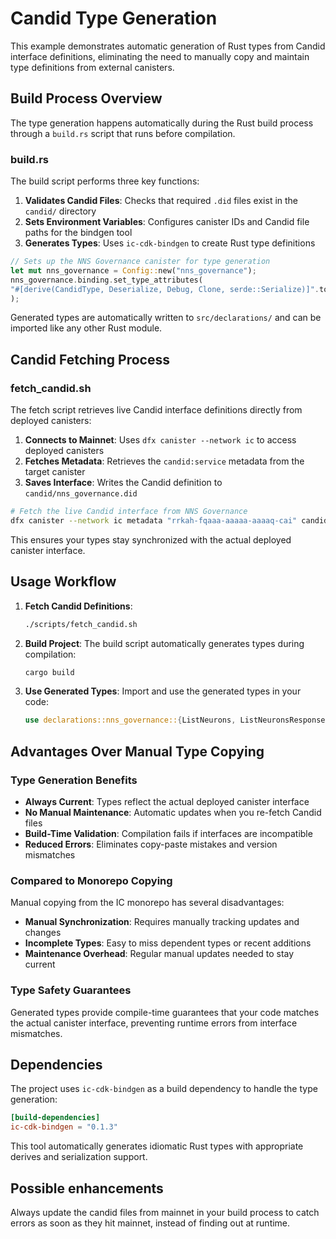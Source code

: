 # Candid Type Generation

This example demonstrates automatic generation of Rust types from Candid interface definitions, eliminating the need to
manually copy and maintain type definitions from external canisters.

## Build Process Overview

The type generation happens automatically during the Rust build process through a `build.rs` script that runs before
compilation.

### build.rs

The build script performs three key functions:

1. **Validates Candid Files**: Checks that required `.did` files exist in the `candid/` directory
2. **Sets Environment Variables**: Configures canister IDs and Candid file paths for the bindgen tool
3. **Generates Types**: Uses `ic-cdk-bindgen` to create Rust type definitions

```rust
// Sets up the NNS Governance canister for type generation
let mut nns_governance = Config::new("nns_governance");
nns_governance.binding.set_type_attributes(
"#[derive(CandidType, Deserialize, Debug, Clone, serde::Serialize)]".to_string(),
);
```

Generated types are automatically written to `src/declarations/` and can be imported like any other Rust module.

## Candid Fetching Process

### fetch_candid.sh

The fetch script retrieves live Candid interface definitions directly from deployed canisters:

1. **Connects to Mainnet**: Uses `dfx canister --network ic` to access deployed canisters
2. **Fetches Metadata**: Retrieves the `candid:service` metadata from the target canister
3. **Saves Interface**: Writes the Candid definition to `candid/nns_governance.did`

```bash
# Fetch the live Candid interface from NNS Governance
dfx canister --network ic metadata "rrkah-fqaaa-aaaaa-aaaaq-cai" candid:service > candid/nns_governance.did
```

This ensures your types stay synchronized with the actual deployed canister interface.

## Usage Workflow

1. **Fetch Candid Definitions**:
   ```bash
   ./scripts/fetch_candid.sh
   ```

2. **Build Project**: The build script automatically generates types during compilation:
   ```bash
   cargo build
   ```

3. **Use Generated Types**: Import and use the generated types in your code:
   ```rust
   use declarations::nns_governance::{ListNeurons, ListNeuronsResponse};
   ```

## Advantages Over Manual Type Copying

### Type Generation Benefits

- **Always Current**: Types reflect the actual deployed canister interface
- **No Manual Maintenance**: Automatic updates when you re-fetch Candid files
- **Build-Time Validation**: Compilation fails if interfaces are incompatible
- **Reduced Errors**: Eliminates copy-paste mistakes and version mismatches

### Compared to Monorepo Copying

Manual copying from the IC monorepo has several disadvantages:

- **Manual Synchronization**: Requires manually tracking updates and changes
- **Incomplete Types**: Easy to miss dependent types or recent additions
- **Maintenance Overhead**: Regular manual updates needed to stay current

### Type Safety Guarantees

Generated types provide compile-time guarantees that your code matches the actual canister interface, preventing runtime
errors from interface mismatches.

## Dependencies

The project uses `ic-cdk-bindgen` as a build dependency to handle the type generation:

```toml
[build-dependencies]
ic-cdk-bindgen = "0.1.3"
```

This tool automatically generates idiomatic Rust types with appropriate derives and serialization support.

## Possible enhancements

Always update the candid files from mainnet in your build process to catch errors as soon as they hit mainnet, instead
of finding out at runtime.